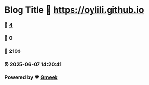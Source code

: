 # Blog Title :link: https://oylili.github.io 
### :page_facing_up: [4](https://oylili.github.io/tag.html) 
### :speech_balloon: 0 
### :hibiscus: 2193 
### :alarm_clock: 2025-06-07 14:20:41 
### Powered by :heart: [Gmeek](https://github.com/Meekdai/Gmeek)
